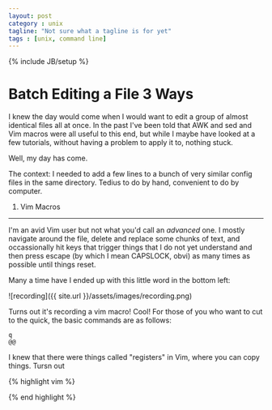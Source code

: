 ```yaml
---
layout: post
category : unix
tagline: "Not sure what a tagline is for yet"
tags : [unix, command line]
---
```

{% include JB/setup %}

Batch Editing a File 3 Ways
===========================

I knew the day would come when I would want to edit a group of almost identical 
files all at once. In the past I've been told that AWK and sed and Vim macros were all
useful to this end, but while I maybe have looked at a few tutorials, without having a problem 
to apply it to, nothing stuck.

Well, my day has come.

The context: I needed to add a few lines to a bunch of very similar config files in the same directory.
Tedius to do by hand, convenient to do by computer.

1. Vim Macros
-------------
I'm an avid Vim user but not what you'd call an *advanced* one. I mostly navigate around the 
file, delete and replace some chunks of text, and occassionally hit keys that trigger things 
that I do not yet understand and then press escape (by which I mean CAPSLOCK, obvi) as many times as 
possible until things reset.

Many a time have I ended up with this little word in the bottom left:

![recording]({{ site.url }}/assets/images/recording.png)

Turns out it's recording a vim macro! Cool! For those of you who want to cut to the quick, the basic commands
are as follows:

    q
    @@

I knew that there were things called "registers" in Vim,
where you can copy things. Tursn out


{% highlight vim %}

{% end highlight %}

 


